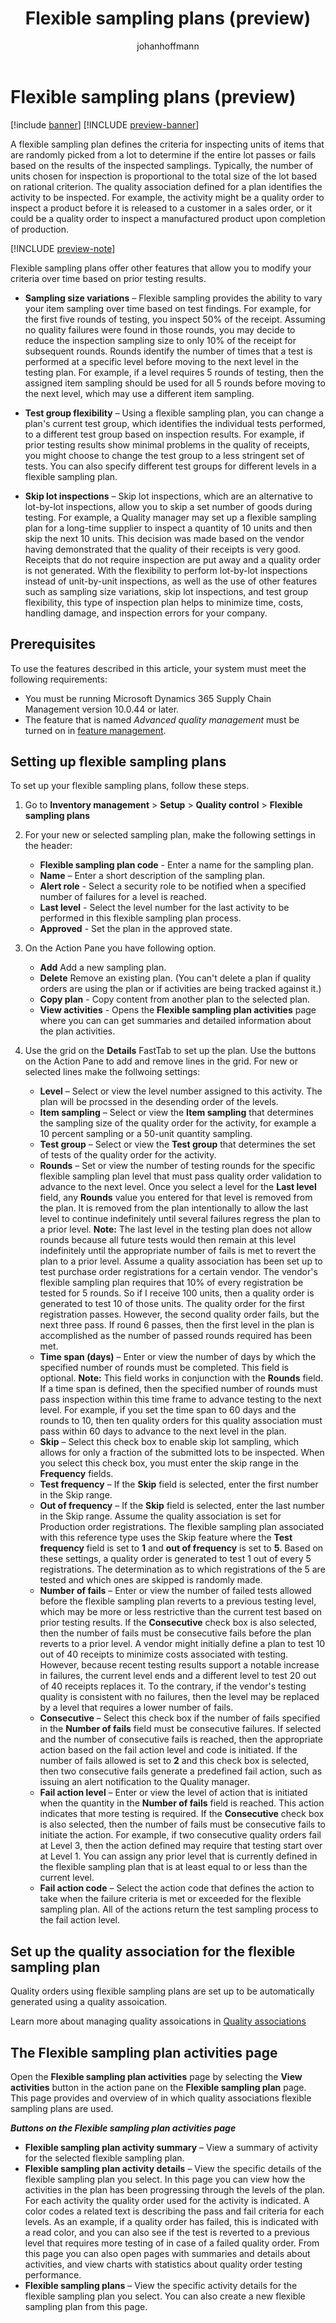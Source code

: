 ﻿---
title: Flexible sampling plans (preview)
description: 
author: johanhoffmann
ms.author: johanho
ms.reviewer: kamaybac
ms.search.form: 
ms.topic: how-to
ms.date: 04/25/2025
ms.custom: 
  - bap-template
---

# Flexible sampling plans (preview)

[!include [banner](../../includes/banner.md)]
[!INCLUDE [preview-banner](~/../shared-content/shared/preview-includes/preview-banner.md)]
<!-- KFM: Preview until further notice -->

A flexible sampling plan defines the criteria for inspecting units of items that are randomly picked from a lot to determine if the entire lot passes or fails based on the results of the inspected samplings. Typically, the number of units chosen for inspection is proportional to the total size of the lot based on rational criterion. The quality association defined for a plan identifies the activity to be inspected. For example, the activity might be a quality order to inspect a product before it is released to a customer in a sales order, or it could be a quality order to inspect a manufactured product upon completion of production.

[!INCLUDE [preview-note](~/../shared-content/shared/preview-includes/preview-note-d365.md)]

Flexible sampling plans offer other features that allow you to modify your criteria over time based on prior testing results.

- **Sampling size variations** – Flexible sampling provides the ability to vary your item sampling over time based on test findings. For example, for the first five rounds of testing, you inspect 50% of the receipt. Assuming no quality failures were found in those rounds, you may decide to reduce the inspection sampling size to only 10% of the receipt for subsequent rounds. Rounds identify the number of times that a test is performed at a specific level before moving to the next level in the testing plan. For example, if a level requires 5 rounds of testing, then the assigned item sampling should be used for all 5 rounds before moving to the next level, which may use a different item sampling.

- **Test group flexibility** – Using a flexible sampling plan, you can change a plan's current test group, which identifies the individual tests performed, to a different test group based on inspection results. For example, if prior testing results show minimal problems in the quality of receipts, you might choose to change the test group to a less stringent set of tests. You can also specify different test groups for different levels in a flexible sampling plan.

- **Skip lot inspections** – Skip lot inspections, which are an alternative to lot-by-lot inspections, allow you to skip a set number of goods during testing. For example, a Quality manager may set up a flexible sampling plan for a long-time supplier to inspect a quantity of 10 units and then skip the next 10 units. This decision was made based on the vendor having demonstrated that the quality of their receipts is very good. Receipts that do not require inspection are put away and a quality order is not generated. With the flexibility to perform lot-by-lot inspections instead of unit-by-unit inspections, as well as the use of other features such as sampling size variations, skip lot inspections, and test group flexibility, this type of inspection plan helps to minimize time, costs, handling damage, and inspection errors for your company.

## Prerequisites

To use the features described in this article, your system must meet the following requirements:

- You must be running Microsoft Dynamics 365 Supply Chain Management version 10.0.44 or later.
- The feature that is named *Advanced quality management* must be turned on in [feature management](../../fin-ops-core/fin-ops/get-started/feature-management/feature-management-overview.md).

## Setting up flexible sampling plans

To set up your flexible sampling plans, follow these steps.

1. Go to **Inventory management** \> **Setup** \> **Quality control** \> **Flexible sampling plans**

1. For your new or selected sampling plan, make the following settings in the header:

    - **Flexible sampling plan code** - Enter a name for the sampling plan. 
    - **Name**  – Enter a short description of the sampling plan.
    - **Alert role** - Select a security role to be notified when a specified number of failures for a level is reached.
    - **Last level** - Select the level number for the last activity to be performed in this flexible sampling plan process. 
    - **Approved** - Set the plan in the approved state.

1. On the Action Pane you have following option.
    - **Add** Add a new sampling plan.
    - **Delete** Remove an existing plan. (You can't delete a plan if quality orders are using the plan or if activities are being tracked against it.)
    - **Copy plan** - Copy content from another plan to the selected plan.
    - **View activities** - Opens the **Flexible sampling plan activities** page where you can can get summaries and detailed information about the plan activities. 

1. Use the grid on the **Details** FastTab to set up the plan. Use the buttons on the Action Pane to add and remove lines in the grid. For new or selected lines make the follwoing settings:

    - **Level** – Select or view the level number assigned to this activity. The plan will be procssed in the desending order of the levels.
    - **Item sampling** – Select or view the **Item sampling** that determines the sampling size of the quality order for the activity, for example a 10 percent sampling or a 50-unit quantity sampling.
    - **Test group** – Select or view the **Test group** that determines the set of tests of the quality order for the activity.
    - **Rounds** – Set or view the number of testing rounds for the specific flexible sampling plan level that must pass quality order validation to advance to the next level. Once you select a level for the **Last level** field, any **Rounds** value you entered for that level is removed from the plan. It is removed from the plan intentionally to allow the last level to continue indefinitely until several failures regress the plan to a prior level. **Note:** The last level in the testing plan does not allow rounds because all future tests would then remain at this level indefinitely until the appropriate number of fails is met to revert the plan to a prior level. Assume a quality association has been set up to test purchase order registrations for a certain vendor. The vendor's flexible sampling plan requires that 10% of every registration be tested for 5 rounds. So if I receive 100 units, then a quality order is generated to test 10 of those units. The quality order for the first registration passes. However, the second quality order fails, but the next three pass. If round 6 passes, then the first level in the plan is accomplished as the number of passed rounds required has been met.
    - **Time span (days)** – Enter or view the number of days by which the specified number of rounds must be completed. This field is optional. **Note:** This field works in conjunction with the **Rounds** field. If a time span is defined, then the specified number of rounds must pass inspection within this time frame to advance testing to the next level. For example, if you set the time span to 60 days and the rounds to 10, then ten quality orders for this quality association must pass within 60 days to advance to the next level in the plan.
    - **Skip** – Select this check box to enable skip lot sampling, which allows for only a fraction of the submitted lots to be inspected. When you select this check box, you must enter the skip range in the **Frequency** fields.
    - **Test frequency** – If the **Skip** field is selected, enter the first number in the Skip range.
    - **Out of frequency** – If the **Skip** field is selected, enter the last number in the Skip range. Assume the quality association is set for Production order registrations. The flexible sampling plan associated with this reference type uses the Skip feature where the **Test frequency** field is set to **1** and **out of frequency** is set to **5**. Based on these settings, a quality order is generated to test 1 out of every 5 registrations. The determination as to which registrations of the 5 are tested and which ones are skipped is randomly made.
    - **Number of fails** – Enter or view the number of failed tests allowed before the flexible sampling plan reverts to a previous testing level, which may be more or less restrictive than the current test based on prior testing results. If the **Consecutive** check box is also selected, then the number of fails must be consecutive fails before the plan reverts to a prior level. A vendor might initially define a plan to test 10 out of 40 receipts to minimize costs associated with testing. However, because recent testing results support a notable increase in failures, the current level ends and a different level to test 20 out of 40 receipts replaces it. To the contrary, if the vendor's testing quality is consistent with no failures, then the level may be replaced by a level that requires a lower number of fails.
    - **Consecutive** – Select this check box if the number of fails specified in the **Number of fails** field must be consecutive failures. If selected and the number of consecutive fails is reached, then the appropriate action based on the fail action level and code is initiated. If the number of fails allowed is set to **2** and this check box is selected, then two consecutive fails generate a predefined fail action, such as issuing an alert notification to the Quality manager.
    - **Fail action level** – Enter or view the level of action that is initiated when the quantity in the **Number of fails** field is reached. This action indicates that more testing is required. If the **Consecutive** check box is also selected, then the number of fails must be consecutive fails to initiate the action. For example, if two consecutive quality orders fail at Level 3, then the action defined may require that testing start over at Level 1. You can assign any prior level that is currently defined in the flexible sampling plan that is at least equal to or less than the current level.
    - **Fail action code** – Select the action code that defines the action to take when the failure criteria is met or exceeded for the flexible sampling plan. All of the actions return the test sampling process to the fail action level.

## Set up the quality association for the flexible sampling plan

Quality orders using flexible sampling plans are set up to be automatically generated using a quality assoication. 

Learn more about managing quality assoications in [Quality associations](quality-associations.md)

## The Flexible sampling plan activities page

Open the **Flexible sampling plan activities** page by selecting the **View activities** button in the action pane on the **Flexible sampling plan** page. This page provides and overview of in which quality associations flexible sampling plans are used.

***Buttons on the Flexible sampling plan activities page***

- **Flexible sampling plan activity summary** – View a summary of activity for the selected flexible sampling plan.
- **Flexible sampling plan activity details** – View the specific details of the flexible sampling plan you select. In this page you can view how the activities in the plan has been progressing through the levels of the plan. For each activity the quality order used for the activity is indicated. A color codes a related text is describing the pass and fail criteria for each levels. As an example, if a quality order has failed, this is indicated with a read color, and you can also see if the test is reverted to a previous level that requires more testing of in case of a failed quality order. From this page you can also open pages with summaries and details about activities, and view charts with statistics about quality order testing performance.
- **Flexible sampling plans** – View the specific activity details for the flexible sampling plan you select. You can also create a new flexible sampling plan from this page.

